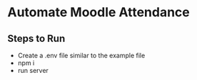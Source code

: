 # Automate Moodle Attendance

## Steps to Run

- Create a .env file similar to the example file
- npm i
- run server
